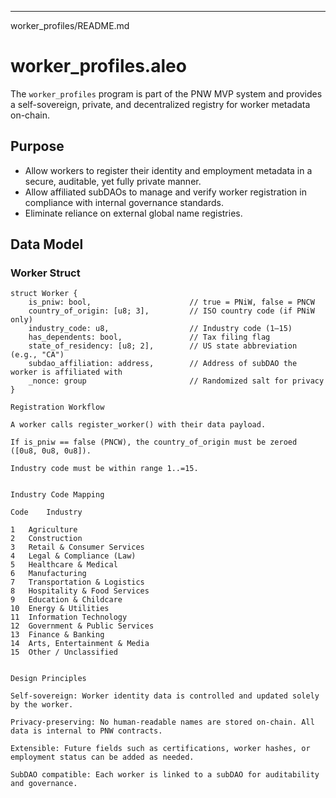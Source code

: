 ---

worker_profiles/README.md

# worker_profiles.aleo

The `worker_profiles` program is part of the PNW MVP system and provides a self-sovereign, private, and decentralized registry for worker metadata on-chain.

## Purpose

- Allow workers to register their identity and employment metadata in a secure, auditable, yet fully private manner.
- Allow affiliated subDAOs to manage and verify worker registration in compliance with internal governance standards.
- Eliminate reliance on external global name registries.

## Data Model

### Worker Struct

```leo
struct Worker {
    is_pniw: bool,                      // true = PNiW, false = PNCW
    country_of_origin: [u8; 3],         // ISO country code (if PNiW only)
    industry_code: u8,                  // Industry code (1–15)
    has_dependents: bool,               // Tax filing flag
    state_of_residency: [u8; 2],        // US state abbreviation (e.g., "CA")
    subdao_affiliation: address,        // Address of subDAO the worker is affiliated with
    _nonce: group                       // Randomized salt for privacy
}

Registration Workflow

A worker calls register_worker() with their data payload.

If is_pniw == false (PNCW), the country_of_origin must be zeroed ([0u8, 0u8, 0u8]).

Industry code must be within range 1..=15.


Industry Code Mapping

Code	Industry

1	Agriculture
2	Construction
3	Retail & Consumer Services
4	Legal & Compliance (Law)
5	Healthcare & Medical
6	Manufacturing
7	Transportation & Logistics
8	Hospitality & Food Services
9	Education & Childcare
10	Energy & Utilities
11	Information Technology
12	Government & Public Services
13	Finance & Banking
14	Arts, Entertainment & Media
15	Other / Unclassified


Design Principles

Self-sovereign: Worker identity data is controlled and updated solely by the worker.

Privacy-preserving: No human-readable names are stored on-chain. All data is internal to PNW contracts.

Extensible: Future fields such as certifications, worker hashes, or employment status can be added as needed.

SubDAO compatible: Each worker is linked to a subDAO for auditability and governance.


